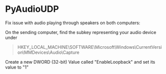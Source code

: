 # PyAudioUDP

Fix issue with audio playing through speakers on both computers:

On the sending computer, find the subkey representing your audio device under 
> HKEY_LOCAL_MACHINE\SOFTWARE\Microsoft\Windows\CurrentVersion\MMDevices\Audio\Capture

Create a new DWORD (32-bit) Value called "EnableLoopback" and set its value to "1" 
